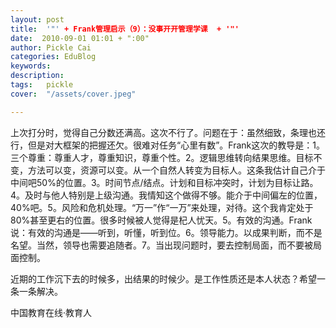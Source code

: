 ```yaml
---
layout: post  
title:  '"' + Frank管理启示（9）：没事开开管理学课  + '"'
date:  2010-09-01 01:01 + ":00" 
author: Pickle Cai  
categories: EduBlog  
keywords: 
description:   
tags:	pickle   
cover:  "/assets/cover.jpeg"  

---  
```

    
 上次打分时，觉得自己分数还满高。这次不行了。问题在于：虽然细致，条理也还行，但是对大框架的把握还欠。很难对任务“心里有数”。Frank这次的教导是：1。三个尊重：尊重人才，尊重知识，尊重个性。2。逻辑思维转向结果思维。目标不变，方法可以变，资源可以变。从一个自然人转变为目标人。这条我估计自己介于中间吧50%的位置。3。时间节点/结点。计划和目标冲突时，计划为目标让路。4。及时与他人特别是上级沟通。我情知这个做得不够。能介于中间偏左的位置，40%吧。5。风险和危机处理。“万一”作“一万”来处理，对待。这个我肯定处于80%甚至更右的位置。很多时候被人觉得是杞人忧天。5。有效的沟通。Frank说：有效的沟通是——听到，听懂，听到位。6。领导能力。以成果判断，而不是名望。当然，领导也需要追随者。7。当出现问题时，要去控制局面，而不要被局面控制。

近期的工作沉下去的时候多，出结果的时候少。是工作性质还是本人状态？希望一条一条解决。								

		    
 中国教育在线·教育人

